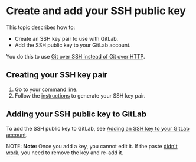 # Create and add your SSH public key

This topic describes how to:

- Create an SSH key pair to use with GitLab.
- Add the SSH public key to your GitLab account.

You do this to use [Git over SSH instead of Git over HTTP](https://git-scm.com/book/en/v2/Git-on-the-Server-The-Protocols).

## Creating your SSH key pair

1. Go to your [command line](start-using-git.md).
1. Follow the [instructions](../ssh/README.md#generating-a-new-ssh-key-pair) to generate your SSH key pair.

## Adding your SSH public key to GitLab

To add the SSH public key to GitLab,
see [Adding an SSH key to your GitLab account](../ssh/README.md#adding-an-ssh-key-to-your-gitlab-account).

NOTE: **Note:**
Once you add a key, you cannot edit it. If the paste
[didn't work](../ssh/README.md#testing-that-everything-is-set-up-correctly), you need to remove the key and re-add it.
